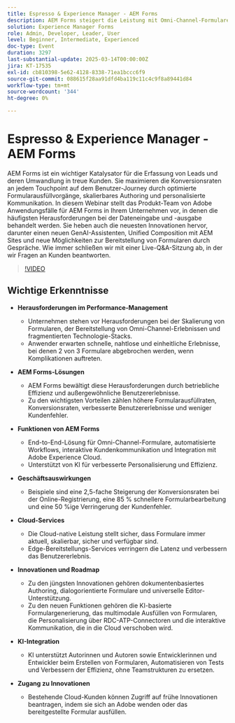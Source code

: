 ```yaml
---
title: Espresso & Experience Manager - AEM Forms
description: AEM Forms steigert die Leistung mit Omni-Channel-Formularen, KI-gestützter Personalisierung und Cloud-nativer Skalierbarkeit. Dies führt zu 2,5-fachen Konversionen, 85 % schnelleren Bearbeitungen und 50 % weniger Fehlern.
solution: Experience Manager Forms
role: Admin, Developer, Leader, User
level: Beginner, Intermediate, Experienced
doc-type: Event
duration: 3297
last-substantial-update: 2025-03-14T00:00:00Z
jira: KT-17535
exl-id: cb810398-5e62-4128-8338-71ea1bccc6f9
source-git-commit: 088615f28aa91dfd4ba119c11c4c9f8a89441d84
workflow-type: tm+mt
source-wordcount: '344'
ht-degree: 0%

---
```


# Espresso &amp; Experience Manager - AEM Forms

AEM Forms ist ein wichtiger Katalysator für die Erfassung von Leads und deren Umwandlung in treue Kunden. Sie maximieren die Konversionsraten an jedem Touchpoint auf dem Benutzer-Journey durch optimierte Formularausfüllvorgänge, skalierbares Authoring und personalisierte Kommunikation. In diesem Webinar stellt das Produkt-Team von Adobe Anwendungsfälle für AEM Forms in Ihrem Unternehmen vor, in denen die häufigsten Herausforderungen bei der Dateneingabe und -ausgabe behandelt werden. Sie heben auch die neuesten Innovationen hervor, darunter einen neuen GenAI-Assistenten, Unified Composition mit AEM Sites und neue Möglichkeiten zur Bereitstellung von Formularen durch Gespräche. Wie immer schließen wir mit einer Live-Q&amp;A-Sitzung ab, in der wir Fragen an Kunden beantworten.

>[!VIDEO](https://video.tv.adobe.com/v/3451636/?learn=on&enablevpops)

## Wichtige Erkenntnisse


* **Herausforderungen im Performance-Management**

   * Unternehmen stehen vor Herausforderungen bei der Skalierung von Formularen, der Bereitstellung von Omni-Channel-Erlebnissen und fragmentierten Technologie-Stacks.
   * Anwender erwarten schnelle, nahtlose und einheitliche Erlebnisse, bei denen 2 von 3 Formulare abgebrochen werden, wenn Komplikationen auftreten.

* **AEM Forms-Lösungen**

   * AEM Forms bewältigt diese Herausforderungen durch betriebliche Effizienz und außergewöhnliche Benutzererlebnisse.
   * Zu den wichtigsten Vorteilen zählen höhere Formularausfüllraten, Konversionsraten, verbesserte Benutzererlebnisse und weniger Kundenfehler.

* **Funktionen von AEM Forms**

   * End-to-End-Lösung für Omni-Channel-Formulare, automatisierte Workflows, interaktive Kundenkommunikation und Integration mit Adobe Experience Cloud.
   * Unterstützt von KI für verbesserte Personalisierung und Effizienz.

* **Geschäftsauswirkungen**

   * Beispiele sind eine 2,5-fache Steigerung der Konversionsraten bei der Online-Registrierung, eine 85 % schnellere Formularbearbeitung und eine 50 %ige Verringerung der Kundenfehler.

* **Cloud-Services**

   * Die Cloud-native Leistung stellt sicher, dass Formulare immer aktuell, skalierbar, sicher und verfügbar sind.
   * Edge-Bereitstellungs-Services verringern die Latenz und verbessern das Benutzererlebnis.

* **Innovationen und Roadmap**

   * Zu den jüngsten Innovationen gehören dokumentenbasiertes Authoring, dialogorientierte Formulare und universelle Editor-Unterstützung.
   * Zu den neuen Funktionen gehören die KI-basierte Formulargenerierung, das multimodale Ausfüllen von Formularen, die Personalisierung über RDC-ATP-Connectoren und die interaktive Kommunikation, die in die Cloud verschoben wird.

* **KI-Integration**

   * KI unterstützt Autorinnen und Autoren sowie Entwicklerinnen und Entwickler beim Erstellen von Formularen, Automatisieren von Tests und Verbessern der Effizienz, ohne Teamstrukturen zu ersetzen.

* **Zugang zu Innovationen**

   * Bestehende Cloud-Kunden können Zugriff auf frühe Innovationen beantragen, indem sie sich an Adobe wenden oder das bereitgestellte Formular ausfüllen.
